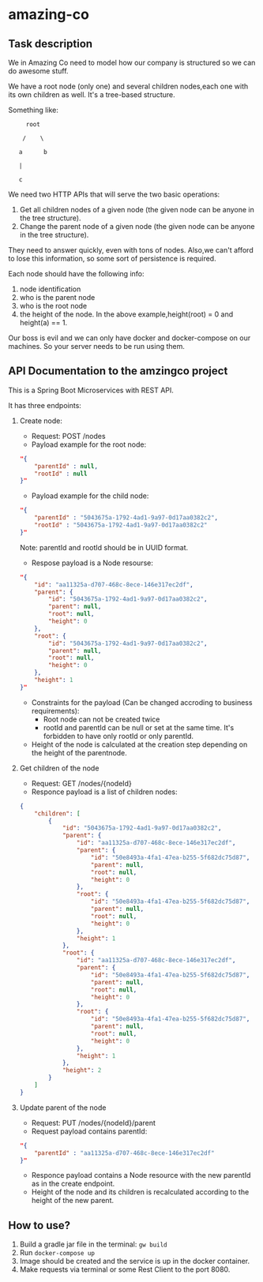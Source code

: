 # amazing-co

## Task description

We in Amazing Co need to model how our company is structured so we can do awesome stuff.

We have a root node (only one) and several children nodes,each one with its own children as well. It's a tree-based structure.

Something like:

         root

        /    \

       a      b

       |

       c

We need two HTTP APIs that will serve the two basic operations:
1) Get all children nodes of a given node (the given node can be anyone in the tree structure).
2) Change the parent node of a given node (the given node can be anyone in the tree structure).

They need to answer quickly, even with tons of nodes. Also,we can't afford to lose this information, so some sort of persistence is required.

Each node should have the following info:
1) node identification
2) who is the parent node
3) who is the root node
4) the height of the node. In the above example,height(root) = 0 and height(a) == 1.

Our boss is evil and we can only have docker and docker-compose on our machines. So your server needs to be run using them.

## API Documentation to the amzingco project

This is a Spring Boot Microservices with REST API.

It has three endpoints:
1. Create node:
    * Request: POST /nodes
    * Payload example for the root node:
    ```json
    "{
        "parentId" : null,
        "rootId" : null
    }"
    ```
    * Payload example for the child node:
    ```json
    "{
        "parentId" : "5043675a-1792-4ad1-9a97-0d17aa0382c2",
        "rootId" : "5043675a-1792-4ad1-9a97-0d17aa0382c2"
    }"
    ```

    Note: parentId and rootId should be in UUID format.

    * Respose payload is a Node resourse:
    ```json
    "{
        "id": "aa11325a-d707-468c-8ece-146e317ec2df",
        "parent": {
            "id": "5043675a-1792-4ad1-9a97-0d17aa0382c2",
            "parent": null,
            "root": null,
            "height": 0
        },
        "root": {
            "id": "5043675a-1792-4ad1-9a97-0d17aa0382c2",
            "parent": null,
            "root": null,
            "height": 0
        },
        "height": 1
    }"
    ```

    * Constraints for the payload (Can be changed accroding to business requirements):
        * Root node can not be created twice
        * rootId and parentId can be null or set at the same time. It's forbidden to have only rootId or only parentId.
    * Height of the node is calculated at the creation step depending on the height of the parentnode.
2. Get children of the node
    * Request: GET /nodes/{nodeId}
    * Responce payload is a list of children nodes:
    ```json
    {
        "children": [
            {
                "id": "5043675a-1792-4ad1-9a97-0d17aa0382c2",
                "parent": {
                    "id": "aa11325a-d707-468c-8ece-146e317ec2df",
                    "parent": {
                        "id": "50e8493a-4fa1-47ea-b255-5f682dc75d87",
                        "parent": null,
                        "root": null,
                        "height": 0
                    },
                    "root": {
                        "id": "50e8493a-4fa1-47ea-b255-5f682dc75d87",
                        "parent": null,
                        "root": null,
                        "height": 0
                    },
                    "height": 1
                },
                "root": {
                    "id": "aa11325a-d707-468c-8ece-146e317ec2df",
                    "parent": {
                        "id": "50e8493a-4fa1-47ea-b255-5f682dc75d87",
                        "parent": null,
                        "root": null,
                        "height": 0
                    },
                    "root": {
                        "id": "50e8493a-4fa1-47ea-b255-5f682dc75d87",
                        "parent": null,
                        "root": null,
                        "height": 0
                    },
                    "height": 1
                },
                "height": 2
            }
        ]
    }
    ```
3. Update parent of the node
    * Request: PUT /nodes/{nodeId}/parent
    * Request payload contains parentId:
    ```json
    "{
        "parentId" : "aa11325a-d707-468c-8ece-146e317ec2df"
    }"
    ```
    * Responce payload contains a Node resource with the new parentId as in the create endpoint.
    * Height of the node and its children is recalculated according to the height of the new parent.

## How to use?
1. Build a gradle jar file in the terminal: ``` gw build ```
2. Run ``` docker-compose up ```
3. Image should be created and the service is up in the docker container.
4. Make requests via terminal or some Rest Client to the port 8080.